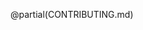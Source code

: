 <script>{
    "title": "Contributing",
    "customFields": [
        {
            "key": "is_chapter",
            "value": 0
        }
    ]
}</script>

@partial(CONTRIBUTING.md)
